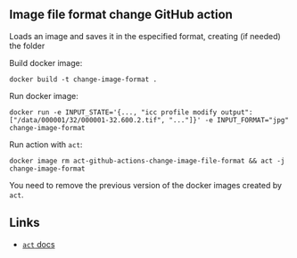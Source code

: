 ## Image file format change GitHub action

Loads an image and saves it in the especified format, creating (if needed) the folder

Build docker image:
```
docker build -t change-image-format .
```

Run docker image:
```
docker run -e INPUT_STATE='{..., "icc profile modify output": ["/data/000001/32/000001-32.600.2.tif", "..."]}' -e INPUT_FORMAT="jpg" change-image-format  
```

Run action with `act`:
```
docker image rm act-github-actions-change-image-file-format && act -j change-image-format
```
You need to remove the previous version of the docker images created by `act`.

## Links

* [`act` docs](https://github.com/nektos/act)